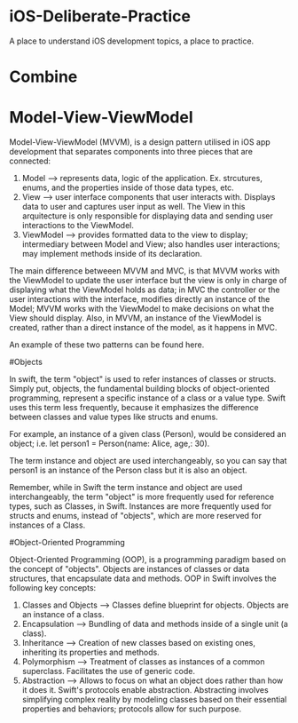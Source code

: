 # iOS-Deliberate-Practice

A place to understand iOS development topics, a place to practice.

# Combine


# Model-View-ViewModel

Model-View-ViewModel (MVVM), is a design pattern utilised in iOS app development that separates components into three pieces that are connected: 

1. Model --> represents data, logic of the application. Ex. strcutures, enums, and the properties inside of those data types, etc.
2. View --> user interface components that user interacts with. Displays data to user and captures user input as well. The View in this arquitecture is only responsible for displaying data and sending user interactions to the ViewModel.
3. ViewModel --> provides formatted data to the view to display; intermediary between Model and View; also handles user interactions; may implement methods inside of its declaration.

The main difference betweeen MVVM and MVC, is that MVVM works with the ViewModel to update the user interface but the view is only in charge of displaying what the ViewModel holds as data; in MVC the controller or the user interactions with the interface, modifies directly an instance of the Model; MVVM works with the ViewModel to make decisions on what the View should display. Also, in MVVM, an instance of the ViewModel is created, rather than a direct instance of the model, as it happens in MVC.

An example of these two patterns can be found here.

#Objects

In swift, the term "object" is used to refer instances of classes or structs. Simply put, objects, the fundamental building blocks of object-oriented programming, represent a specific instance of a class or a value type. Swift uses this term less frequently, because it emphasizes the difference between classes and value types like structs and enums.

For example, an instance of a given class (Person), would be considered an object; i.e. let person1 = Person(name: Alice, age,: 30).

The term instance and object are used interchangeably, so you can say that person1 is an instance of the Person class but it is also an object.

Remember, while in Swift the term instance and object are used interchangeably, the term "object" is more frequently used for reference types, such as Classes, in Swift. Instances are more frequently used for structs and enums, instead of "objects", which are more reserved for instances of a Class.

#Object-Oriented Programming

Object-Oriented Programming (OOP), is a programming paradigm based on the concept of "objects". Objects are instances of classes or data structures, that encapsulate data and methods. OOP in Swift involves the following key concepts:

1. Classes and Objects --> Classes define blueprint for objects. Objects are an instance of a class.
2. Encapsulation --> Bundling of data and methods inside of a single unit (a class). 
3. Inheritance --> Creation of new classes based on existing ones, inheriting its properties and methods. 
4. Polymorphism --> Treatment of classes as instances of a common superclass. Facilitates the use of generic code.
5. Abstraction --> Allows to focus on what an object does rather than how it does it. Swift's protocols enable abstraction. Abstracting involves simplifying complex reality by modeling classes based on their essential properties and behaviors; protocols allow for such purpose. 


